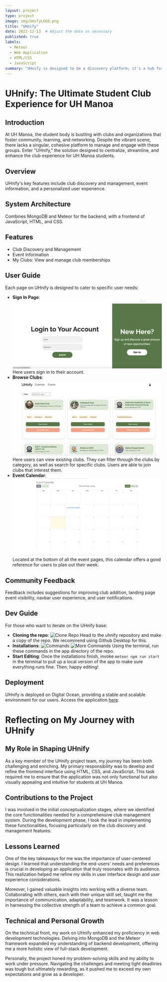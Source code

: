 ```yaml
---
layout: project
type: project
image: img/UmifyLOGO.png
title: "UHnify"
date: 2022-12-13  # Adjust the date as necessary
published: true
labels:
  - Meteor
  - Web Application
  - HTML/CSS
  - JavaScript
summary: "UHnify is designed to be a discovery platform; it's a hub for fostering engagement and community spirit. With its modern interface and advanced functionalities, UHnify invites students to immerse themselves in the UH Manoa club ecosystem actively."
---
```


# UHnify: The Ultimate Student Club Experience for UH Manoa


## Introduction

At UH Manoa, the student body is bustling with clubs and organizations that foster community, learning, and networking. Despite the vibrant scene, there lacks a singular, cohesive platform to manage and engage with these groups. Enter "UHnify," the solution designed to centralize, streamline, and enhance the club experience for UH Manoa students.

## Overview

UHnify's key features include club discovery and management, event information, and a personalized user experience.

## System Architecture

Combines MongoDB and Meteor for the backend, with a frontend of JavaScript, HTML, and CSS.

## Features

- Club Discovery and Management
- Event Information
- My Clubs: View and manage club memberships

## User Guide

Each page on UHnify is designed to cater to specific user needs:
- **Sign In Page**: ![Sign In Page Screenshot](/img/SignIn.png) Here users sign in to their account.
- **Browse Clubs**: ![Browse Clubs Page Screenshot](/img/FinalBrowseClubsPage.png) Here users can view existing clubs. They can filter through the clubs by category, as well as search for specific clubs. Users are able to join clubs that interest them.
-  **Event Calendar**: ![Calendar Events Screenshot](/img/FinalCalendarPage.png) Located at the bottom of all the event pages, this calendar offers a good reference for users to plan out their week.

## Community Feedback

Feedback includes suggestions for improving club addition, landing page event visibility, navbar user experience, and user notifications.

## Dev Guide

For those who want to iterate on the UHnify base:
- **Cloning the repo**: ![Clone Repo](CloneRepo.png) Head to the uhnify repository and make a copy of the repo. We recommend using Github Desktop for this.
- **Installations**: ![Commands](Installcommands.png) ![More Commands](CalendarInstalls.png) Using the terminal, run these commands in the app directory of the repo.
- **Start Editing**: Once the installations finish, invoke `meteor npm run start` in the terminal to pull up a local version of the app to make sure everything runs fine. Then, happy editing!

## Deployment

UHnify is deployed on Digital Ocean, providing a stable and scalable environment for our users. Access the application [here](https://uhnify.online).



# Reflecting on My Journey with UHnify



## My Role in Shaping UHnify

As a key member of the UHnify project team, my journey has been both challenging and enriching. My primary responsibility was to develop and refine the frontend interface using HTML, CSS, and JavaScript. This task required me to ensure that the application was not only functional but also visually appealing and intuitive for students at UH Manoa.

## Contributions to the Project

I was involved in the initial conceptualization stages, where we identified the core functionalities needed for a comprehensive club management system. During the development phase, I took the lead in implementing these functionalities, focusing particularly on the club discovery and management features.

## Lessons Learned

One of the key takeaways for me was the importance of user-centered design. I learned that understanding the end-users' needs and preferences is crucial in developing an application that truly resonates with its audience. This realization helped me refine my skills in user interface design and user experience considerations.

Moreover, I gained valuable insights into working with a diverse team. Collaborating with others, each with their unique skill set, taught me the importance of communication, adaptability, and teamwork. It was a lesson in harnessing the collective strength of a team to achieve a common goal.

## Technical and Personal Growth

On the technical front, my work on UHnify enhanced my proficiency in web development technologies. Delving into MongoDB and the Meteor framework expanded my understanding of backend development, offering me a more holistic view of full-stack development.

Personally, the project honed my problem-solving skills and my ability to work under pressure. Navigating the challenges and meeting tight deadlines was tough but ultimately rewarding, as it pushed me to exceed my own expectations and grow as a developer.